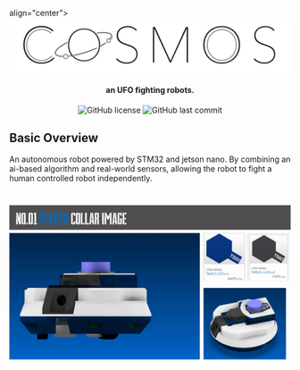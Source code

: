 align="center">
 <img src="https://raw.githubusercontent.com/savazeb/assets/master/ms2022/cosmos_logo.png?token=AKUXRJMWDOLNQQVHSY2THMLBYYJMA" alt="COSMOS">
</h1>
<h4 align="center">an UFO fighting robots.</h4>

<p align="center">

<img alt="GitHub license" src="https://img.shields.io/github/license/savazeb/cosmos-ai">
<img alt="GitHub last commit" src="https://img.shields.io/github/last-commit/savazeb/cosmos-ai">

</p>

## Basic Overview

An autonomous robot powered by STM32 and jetson nano.
By combining an ai-based algorithm and real-world sensors, allowing the robot to fight a human controlled robot independently.

<h1 align="center">
 <img src="https://raw.githubusercontent.com/savazeb/assets/master/ms2022/cosmos.gif?token=AKUXRJPTAHG5XS3RICCY5RTBYYJO2" >
</h1>


